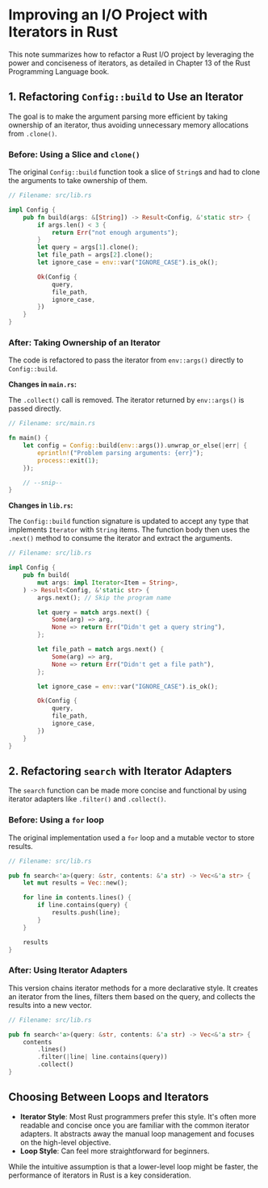 # Improving an I/O Project with Iterators in Rust

This note summarizes how to refactor a Rust I/O project by leveraging the power and conciseness of iterators, as detailed in Chapter 13 of the Rust Programming Language book.

## 1\. Refactoring `Config::build` to Use an Iterator

The goal is to make the argument parsing more efficient by taking ownership of an iterator, thus avoiding unnecessary memory allocations from `.clone()`.

### Before: Using a Slice and `clone()`

The original `Config::build` function took a slice of `String`s and had to clone the arguments to take ownership of them.

```rust
// Filename: src/lib.rs

impl Config {
    pub fn build(args: &[String]) -> Result<Config, &'static str> {
        if args.len() < 3 {
            return Err("not enough arguments");
        }
        let query = args[1].clone();
        let file_path = args[2].clone();
        let ignore_case = env::var("IGNORE_CASE").is_ok();

        Ok(Config {
            query,
            file_path,
            ignore_case,
        })
    }
}
```

### After: Taking Ownership of an Iterator

The code is refactored to pass the iterator from `env::args()` directly to `Config::build`.

**Changes in `main.rs`:**

The `.collect()` call is removed. The iterator returned by `env::args()` is passed directly.

```rust
// Filename: src/main.rs

fn main() {
    let config = Config::build(env::args()).unwrap_or_else(|err| {
        eprintln!("Problem parsing arguments: {err}");
        process::exit(1);
    });

    // --snip--
}
```

**Changes in `lib.rs`:**

The `Config::build` function signature is updated to accept any type that implements `Iterator` with `String` items. The function body then uses the `.next()` method to consume the iterator and extract the arguments.

```rust
// Filename: src/lib.rs

impl Config {
    pub fn build(
        mut args: impl Iterator<Item = String>,
    ) -> Result<Config, &'static str> {
        args.next(); // Skip the program name

        let query = match args.next() {
            Some(arg) => arg,
            None => return Err("Didn't get a query string"),
        };

        let file_path = match args.next() {
            Some(arg) => arg,
            None => return Err("Didn't get a file path"),
        };

        let ignore_case = env::var("IGNORE_CASE").is_ok();

        Ok(Config {
            query,
            file_path,
            ignore_case,
        })
    }
}
```

## 2\. Refactoring `search` with Iterator Adapters

The `search` function can be made more concise and functional by using iterator adapters like `.filter()` and `.collect()`.

### Before: Using a `for` loop

The original implementation used a `for` loop and a mutable vector to store results.

```rust
// Filename: src/lib.rs

pub fn search<'a>(query: &str, contents: &'a str) -> Vec<&'a str> {
    let mut results = Vec::new();

    for line in contents.lines() {
        if line.contains(query) {
            results.push(line);
        }
    }

    results
}
```

### After: Using Iterator Adapters

This version chains iterator methods for a more declarative style. It creates an iterator from the lines, filters them based on the query, and collects the results into a new vector.

```rust
// Filename: src/lib.rs

pub fn search<'a>(query: &str, contents: &'a str) -> Vec<&'a str> {
    contents
        .lines()
        .filter(|line| line.contains(query))
        .collect()
}
```

## Choosing Between Loops and Iterators

  * **Iterator Style**: Most Rust programmers prefer this style. It's often more readable and concise once you are familiar with the common iterator adapters. It abstracts away the manual loop management and focuses on the high-level objective.
  * **Loop Style**: Can feel more straightforward for beginners.

While the intuitive assumption is that a lower-level loop might be faster, the performance of iterators in Rust is a key consideration.